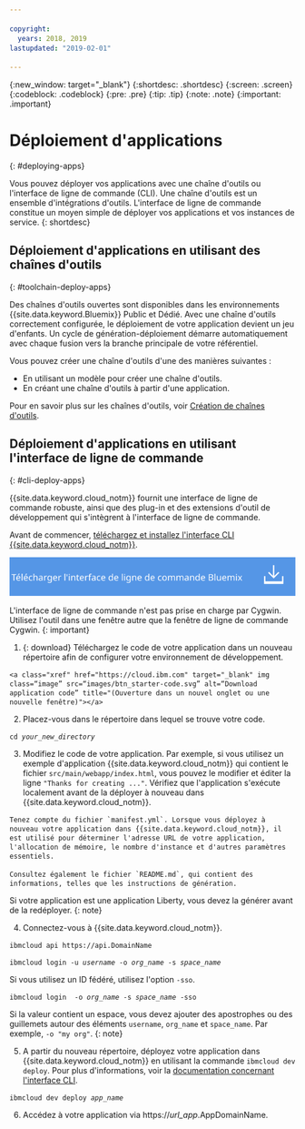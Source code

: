 ```yaml
---

copyright:
  years: 2018, 2019
lastupdated: "2019-02-01"

---
```


{:new_window: target="_blank"}
{:shortdesc: .shortdesc}
{:screen: .screen}
{:codeblock: .codeblock}
{:pre: .pre}
{:tip: .tip}
{:note: .note}
{:important: .important}

# Déploiement d'applications
{: #deploying-apps}

Vous pouvez déployer vos applications avec une chaîne d'outils ou l'interface de ligne de commande (CLI). Une chaîne d'outils est un ensemble d'intégrations d'outils. L'interface de ligne de commande constitue un moyen simple de déployer vos applications et vos instances de service.
{: shortdesc}

## Déploiement d'applications en utilisant des chaînes d'outils
{: #toolchain-deploy-apps}

Des chaînes d'outils ouvertes sont disponibles dans les environnements {{site.data.keyword.Bluemix}} Public et Dédié. Avec une chaîne d'outils correctement configurée, le déploiement de votre application devient un jeu d'enfants. Un cycle de génération-déploiement démarre automatiquement avec chaque fusion vers la branche principale de votre référentiel.

Vous pouvez créer une chaîne d'outils d'une des manières suivantes :
* En utilisant un modèle pour créer une chaîne d'outils.
* En créant une chaîne d'outils à partir d'une application.

Pour en savoir plus sur les chaînes d'outils, voir [Création de chaînes d'outils](/docs/services/ContinuousDelivery/toolchains_working.html#toolchains_getting_started).

## Déploiement d'applications en utilisant l'interface de ligne de commande
{: #cli-deploy-apps}

{{site.data.keyword.cloud_notm}} fournit une interface de ligne de commande robuste, ainsi que des plug-in et des extensions d'outil de développement qui s'intègrent à l'interface de ligne de commande.

Avant de commencer, [téléchargez et installez l'interface CLI {{site.data.keyword.cloud_notm}}](/docs/cli/index.html#overview).

<p>
<a class="xref" href="https://cloud.ibm.com/docs/cli/index.html#overview" target="_blank" title="(Ouverture dans un nouvel onglet ou une nouvelle fenêtre)"><img class="image" src="images/btn_bx_commandline.svg" alt="Télécharger IBM Cloud Developer Tools" /></a>
</p>

L'interface de ligne de commande n'est pas prise en charge par Cygwin. Utilisez l'outil dans une fenêtre autre que la fenêtre de ligne de commande Cygwin.
{: important}

  1. {: download} Téléchargez le code de votre application dans un nouveau répertoire afin de configurer votre environnement de développement.

    <a class="xref" href="https://cloud.ibm.com" target="_blank" img class=“image” src=“images/btn_starter-code.svg” alt=“Download application code” title="(Ouverture dans un nouvel onglet ou une nouvelle fenêtre)"></a>

  2. Placez-vous dans le répertoire dans lequel se trouve votre code.

  <pre class="pre"><code class="hljs">cd <var class="keyword varname">your_new_directory</var></code></pre>

  3.  Modifiez le code de votre application. Par exemple, si vous utilisez un exemple d'application {{site.data.keyword.cloud_notm}} qui contient le fichier `src/main/webapp/index.html`, vous pouvez le modifier et éditer la ligne `"Thanks for creating ..."`. Vérifiez que l'application s'exécute localement avant de la déployer à nouveau dans {{site.data.keyword.cloud_notm}}.

    Tenez compte du fichier `manifest.yml`. Lorsque vous déployez à nouveau votre application dans {{site.data.keyword.cloud_notm}}, il est utilisé pour déterminer l'adresse URL de votre application, l'allocation de mémoire, le nombre d'instance et d'autres paramètres essentiels.

    Consultez également le fichier `README.md`, qui contient des informations, telles que les instructions de génération.

  Si votre application est une application Liberty, vous devez la générer avant de la redéployer.
  {: note}

  4. Connectez-vous à {{site.data.keyword.cloud_notm}}.

  <pre class="pre"><code class="hljs">ibmcloud api https://api.<span class="keyword" data-hd-keyref="DomainName">DomainName</span></code></pre>

  <pre class="pre"><code class="hljs">ibmcloud login -u <var class="keyword varname" data-hd-keyref="user_ID">username</var> -o <var class="keyword varname" data-hd-keyref="org_name">org_name</var> -s <var class="keyword varname" data-hd-keyref="space_name">space_name</var></code></pre>

  Si vous utilisez un ID fédéré, utilisez l'option `-sso`.

  <pre class="pre"><code class="hljs">ibmcloud login  -o <var class="keyword varname" data-hd-keyref="org_name">org_name</var> -s <var class="keyword varname" data-hd-keyref="space_name">space_name</var> -sso</code></pre>

  Si la valeur contient un espace, vous devez ajouter des apostrophes ou des guillemets autour des éléments `username`, `org_name` et `space_name`. Par exemple, `-o "my org"`.
  {: note}

  5. A partir du nouveau répertoire, déployez votre application dans {{site.data.keyword.cloud_notm}} en utilisant la commande `ibmcloud dev deploy`. Pour plus d'informations, voir la [documentation concernant l'interface CLI](/docs/cli/idt/commands.html#deploy).

  <pre class="pre"><code class="hljs">ibmcloud dev deploy <var class="keyword varname" data-hd-keyref="app_name">app_name</var></code></pre>

  6. Accédez à votre application via https://<var class="keyword varname" data-hd-keyref="app_url">url_app</var>.<span class="keyword" data-hd-keyref="APPDomain">AppDomainName</span>.

